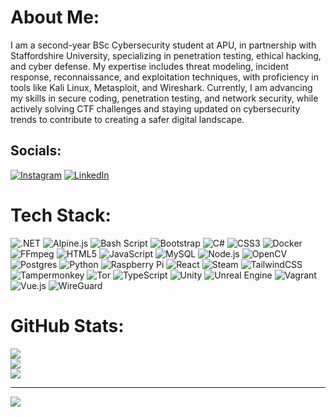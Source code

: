 # About Me:
I am a second-year BSc Cybersecurity student at APU, in partnership with Staffordshire University, specializing in penetration testing, ethical hacking, and cyber defense. My expertise includes threat modeling, incident response, reconnaissance, and exploitation techniques, with proficiency in tools like Kali Linux, Metasploit, and Wireshark. Currently, I am advancing my skills in secure coding, penetration testing, and network security, while actively solving CTF challenges and staying updated on cybersecurity trends to contribute to creating a safer digital landscape.


## Socials:
[![Instagram](https://img.shields.io/badge/Instagram-%23E4405F.svg?logo=Instagram&logoColor=white)](https://instagram.com/aaquib._24) [![LinkedIn](https://img.shields.io/badge/LinkedIn-%230077B5.svg?logo=linkedin&logoColor=white)](https://linkedin.com/in/htaaquib-rizwan-305647337) 

# Tech Stack:
![.NET](https://img.shields.io/badge/.NET-512BD4?style=for-the-badge&logo=dotnet&logoColor=white)
![Alpine.js](https://img.shields.io/badge/Alpine.js-8BC0D0?style=for-the-badge&logo=alpinedotjs&logoColor=white)
![Bash Script](https://img.shields.io/badge/Bash_Script-4EAA25?style=for-the-badge&logo=gnubash&logoColor=white)
![Bootstrap](https://img.shields.io/badge/Bootstrap-7952B3?style=for-the-badge&logo=bootstrap&logoColor=white)
![C#](https://img.shields.io/badge/C%23-239120?style=for-the-badge&logo=csharp&logoColor=white)
![CSS3](https://img.shields.io/badge/CSS3-1572B6?style=for-the-badge&logo=css3&logoColor=white)
![Docker](https://img.shields.io/badge/Docker-2496ED?style=for-the-badge&logo=docker&logoColor=white)
![FFmpeg](https://img.shields.io/badge/FFmpeg-007808?style=for-the-badge&logo=ffmpeg&logoColor=white)
![HTML5](https://img.shields.io/badge/HTML5-E34F26?style=for-the-badge&logo=html5&logoColor=white)
![JavaScript](https://img.shields.io/badge/JavaScript-F7DF1E?style=for-the-badge&logo=javascript&logoColor=black)
![MySQL](https://img.shields.io/badge/MySQL-4479A1?style=for-the-badge&logo=mysql&logoColor=white)
![Node.js](https://img.shields.io/badge/Node.js-339933?style=for-the-badge&logo=nodedotjs&logoColor=white)
![OpenCV](https://img.shields.io/badge/OpenCV-5C3EE8?style=for-the-badge&logo=opencv&logoColor=white)
![Postgres](https://img.shields.io/badge/Postgres-4169E1?style=for-the-badge&logo=postgresql&logoColor=white)
![Python](https://img.shields.io/badge/Python-3776AB?style=for-the-badge&logo=python&logoColor=white)
![Raspberry Pi](https://img.shields.io/badge/Raspberry_Pi-A22846?style=for-the-badge&logo=raspberrypi&logoColor=white)
![React](https://img.shields.io/badge/React-61DAFB?style=for-the-badge&logo=react&logoColor=black)
![Steam](https://img.shields.io/badge/Steam-000000?style=for-the-badge&logo=steam&logoColor=white)
![TailwindCSS](https://img.shields.io/badge/TailwindCSS-38B2AC?style=for-the-badge&logo=tailwindcss&logoColor=white)
![Tampermonkey](https://img.shields.io/badge/Tampermonkey-00485B?style=for-the-badge&logo=tampermonkey&logoColor=white)
![Tor](https://img.shields.io/badge/Tor-7D4698?style=for-the-badge&logo=torproject&logoColor=white)
![TypeScript](https://img.shields.io/badge/TypeScript-3178C6?style=for-the-badge&logo=typescript&logoColor=white)
![Unity](https://img.shields.io/badge/Unity-000000?style=for-the-badge&logo=unity&logoColor=white)
![Unreal Engine](https://img.shields.io/badge/Unreal_Engine-0E1128?style=for-the-badge&logo=unrealengine&logoColor=white)
![Vagrant](https://img.shields.io/badge/Vagrant-1563FF?style=for-the-badge&logo=vagrant&logoColor=white)
![Vue.js](https://img.shields.io/badge/Vue.js-4FC08D?style=for-the-badge&logo=vuedotjs&logoColor=white)
![WireGuard](https://img.shields.io/badge/WireGuard-88171A?style=for-the-badge&logo=wireguard&logoColor=white)

# GitHub Stats:
![](https://github-readme-stats.vercel.app/api?username=aaquib666&theme=dark&hide_border=false&include_all_commits=true&count_private=true)<br/>
![](https://github-readme-streak-stats.herokuapp.com/?user=aaquib666&theme=dark&hide_border=false)<br/>
![](https://github-readme-stats.vercel.app/api/top-langs/?username=aaquib666&theme=dark&hide_border=false&include_all_commits=true&count_private=true&layout=compact)

---
[![](https://visitcount.itsvg.in/api?id=aaquib666&icon=0&color=0)](https://visitcount.itsvg.in)
